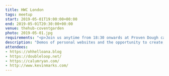 ```yaml
---
title: HWC London
tags: meetup
start: 2019-05-01T19:00:00+00:00
end: 2019-05-01T20:30:00+00:00
venue: thehub-coventgarden
photo: 2019-05-01.jpg
requirements: "<p>Join us anytime from 18:30 onwards at Proven Dough cafe below Hub by Premier Inn hotel in Covent Garden. The main event starts at 19:00. No need to check-in at the venue, just look out for <a href='http://ohhelloana.blog'>Ana</a>, <a href='https://calumryan.com'>Calum</a> or <a href='https://doubleloop.net'>Neil</a>, the organisers, usually sitting towards the back of the cafe.</p><p>There are a few different ways you can register for Homebrew Website Club London:</p>"
description: "Demos of personal websites and the opportunity to create, update or experiment on your personal website"
attendees:
- https://ohhelloana.blog
- https://doubleloop.net/
- https://calumryan.com/
- http://www.kevinmarks.com/
---
```

